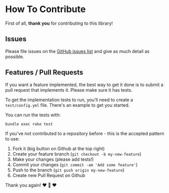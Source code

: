 # How To Contribute

First of all, **thank you** for contributing to this library!

## Issues
Please file issues on the [GitHub issues list](https://github.com/meducation/meducation_sdk/issues) and give as much detail as possible.

## Features / Pull Requests

If you want a feature implemented, the best way to get it done is to submit a pull request that implements it. Please make sure it has tests.

To get the implementation tests to run, you'll need to create a `test/config.yml` file. There's an example to get you started.

You can run the tests with:

```
bundle exec rake test
```

If you've not contributed to a repository before - this is the accepted pattern to use:

1. Fork it (big button on Github at the top right)
2. Create your feature branch (`git checkout -b my-new-feature`)
3. Make your changes (please add tests!)
4. Commit your changes (`git commit -am 'Add some feature'`)
5. Push to the branch (`git push origin my-new-feature`)
6. Create new Pull Request on Github

Thank you again!
:heart: :sparkling_heart: :heart:
